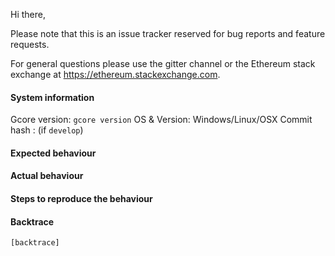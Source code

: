 Hi there,

Please note that this is an issue tracker reserved for bug reports and feature requests.

For general questions please use the gitter channel or the Ethereum stack exchange at https://ethereum.stackexchange.com.

#### System information

Gcore version: `gcore version`
OS & Version: Windows/Linux/OSX
Commit hash : (if `develop`)

#### Expected behaviour


#### Actual behaviour


#### Steps to reproduce the behaviour


#### Backtrace

````
[backtrace]
````

